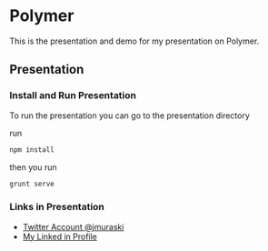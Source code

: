 # Polymer

This is the presentation and demo for my presentation on Polymer.


## Presentation

### Install and Run Presentation
To run the presentation you can go to the presentation directory

run
```bash
npm install
```
then you run
```bash
grunt serve
```

### Links in Presentation

- [Twitter Account @jmuraski](http://twitter.com/jmuraski)
- [My Linked in Profile](https://www.linkedin.com/in/jmuraski)
